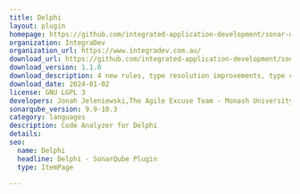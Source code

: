 ```yaml
---
title: Delphi
layout: plugin
homepage: https://github.com/integrated-application-development/sonar-delphi
organization: IntegraDev
organization_url: https://www.integradev.com.au/
download_url: https://github.com/integrated-application-development/sonar-delphi/releases/download/v1.1.0/sonar-delphi-plugin-1.1.0.jar
download_version: 1.1.0
download_description: 4 new rules, type resolution improvements, type comparison improvements, error reporting improvements, bug fixes
download_date: 2024-01-02
license: GNU LGPL 3
developers: Jonah Jeleniewski,The Agile Excuse Team - Monash University,Sandro Luck,Fabricio Colombo,Przemyslaw Kociolek,Michal Wojcik
sonarqube_version: 9.9-10.3
category: languages
description: Code Analyzer for Delphi
details: 
seo:
  name: Delphi
  headline: Delphi - SonarQube Plugin
  type: ItemPage

---
```

